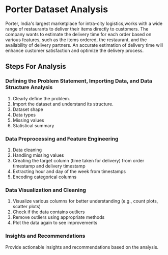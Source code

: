 # Porter Dataset Analysis
Porter, India's largest marketplace for intra-city logistics,works with a wide range of restaurants to deliver their items directly to customers. The company wants to estimate the delivery time for each order based on various features, such as the items ordered, the restaurant, and the availability of delivery partners. An accurate estimation of delivery time will enhance customer satisfaction and optimize the delivery process.

## Steps For Analysis


### Defining the Problem Statement, Importing Data, and Data Structure Analysis
1. Clearly define the problem.
2. Import the dataset and understand its structure.
3. Dataset shape
4. Data types
5. Missing values
6. Statistical summary

### Data Preprocessing and Feature Engineering
1. Data cleaning
2. Handling missing values
3. Creating the target column (time taken for delivery) from order timestamp and delivery timestamp
4. Extracting hour and day of the week from timestamps
5. Encoding categorical columns

### Data Visualization and Cleaning 
1. Visualize various columns for better understanding (e.g., count plots, scatter plots)
2. Check if the data contains outliers
3. Remove outliers using appropriate methods
4. Plot the data again to see improvements

   
### Insights and Recommendations 
Provide actionable insights and recommendations based on the analysis.



